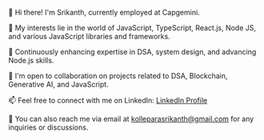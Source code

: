 👋 Hi there! I'm Srikanth, currently employed at Capgemini.

🔭 My interests lie in the world of JavaScript, TypeScript, React.js, Node JS, and various JavaScript libraries and frameworks.

🤔 Continuously enhancing expertise in DSA, system design, and advancing Node.js skills.

👯 I'm open to collaboration on projects related to DSA, Blockchain, Generative AI, and JavaScript.

📫 Feel free to connect with me on LinkedIn: [LinkedIn Profile](https://www.linkedin.com/in/srikanth-kollepara/)

📧 You can also reach me via email at kolleparasrikanth@gmail.com for any inquiries or discussions.



<!--
**srikanth141199/Srikanth141199** is a ✨ _special_ ✨ repository because its `README.md` (this file) appears on your GitHub profile.

Here are some ideas to get you started:

- 🔭 I’m currently working on ...
- 🌱 I’m currently learning ...
- 👯 I’m looking to collaborate on ...
- 🤔 I’m looking for help with ...
- 💬 Ask me about ...
- 📫 How to reach me: ...
- 😄 Pronouns: ...
- ⚡ Fun fact: ...
-->
